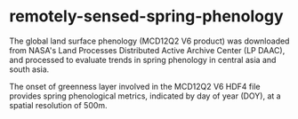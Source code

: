 # remotely-sensed-spring-phenology
The global land surface phenology (MCD12Q2 V6 product) was downloaded from NASA's Land Processes Distributed Active Archive Center (LP DAAC), and processed to evaluate trends in spring phenology in central asia and south asia.

The onset of greenness layer involved in the MCD12Q2 V6 HDF4 file provides spring phenological metrics, indicated by day of year (DOY), at a spatial resolution of 500m.
